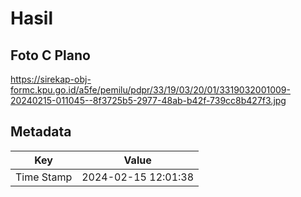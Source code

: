 # Hasil

## Foto C Plano

https://sirekap-obj-formc.kpu.go.id/a5fe/pemilu/pdpr/33/19/03/20/01/3319032001009-20240215-011045--8f3725b5-2977-48ab-b42f-739cc8b427f3.jpg


## Metadata

| Key        | Value               |
| ---------- | ------------------- |
| Time Stamp | 2024-02-15 12:01:38 |



